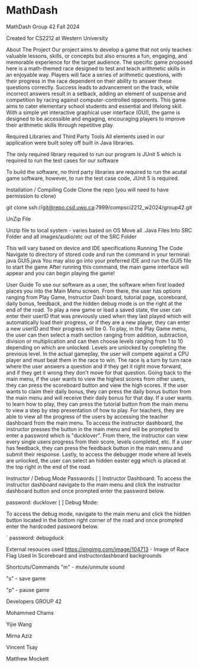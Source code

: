 # MathDash
MathDash
Group 42
Fall 2024

Created for CS2212 at Western University

About The Project
Our project aims to develop a game that not only teaches valuable lessons, skills, or concepts but also ensures a fun, engaging, and memorable experience for the target audience. The specific game proposed here is a math-themed race designed to test and teach arithmetic skills in an enjoyable way. Players will face a series of arithmetic questions, with their progress in the race dependent on their ability to answer these questions correctly. Success leads to advancement on the track, while incorrect answers result in a setback, adding an element of suspense and competition by racing against computer-controlled opponents. This game aims to cater elementary school students and essential and lifelong skill. With a simple yet interactive graphical user interface (GUI), the game is designed to be accessible and engaging, encouraging players to improve their arithmetic skills through repetitive play.

Required Libraries and Third Party Tools
All elements used in our application were built soley off built in Java libraries.

The only required library required to run our program is JUnit 5 which is required to run the test cases for our software

To build the software, no third party libraries are required to run the acutal game software, however, to run the test case code, JUnit 5 is required.

Installation / Compiling Code
Clone the repo (you will need to have permission to clone)

git clone ssh://git@repo.csd.uwo.ca:7999/compsci2212_w2024/group42.git

UnZip File

Unzip file to local system - varies based on OS 
Move all .Java Files Into SRC Folder and all images/audio/etc out of the SRC Folder

This will vary based on device and IDE specifications 
Running The Code
Navigate to directory of stored code and run the command in your terminal:
java GUI5.java
You may also go into your preferred IDE and run the GUI5 file to start the game
After running this command, the main game interface will appear and you can begin playing the game!

User Guide
To use our software as a user, the software when first loaded places you into the Main Menu screen. From there, the user has options ranging from Play Game, Instructor Dash board, tutorial page, scoreboard, daily bonus, feedback, and the hidden debug mode is on the right at the end of the road. To play a new game or load a saved state, the user can enter their userID that was previously used when they last played which will automatically load their progress, or if they are a new player, they can enter a new userID and their progress will be 0. To play, in the Play Game menu, the user can then select a math section ranging from addition, subtraction, division or multiplication and can then choose levels ranging from 1 to 10 depending on which are unlocked. Levels are unlocked by completing the previous level. In the actual gameplay, the user will compete against a CPU player and must beat them in the race to win. The race is a turn by turn race where the user answers a question and if they get it right move forward, and if they get it wrong they don't move for that question. Going back to the main menu, if the user wants to view the highest scores from other users, they can press the scoreboard button and view the high scores. If the user wants to claim their daily bonus, they can press the daily bonus button from the main menu and will receive their daily bonus for that day. If a user wants to learn how to play, they can press the tutorial button from the main menu to view a step by step presentation of how to play. For teachers, they are able to view all the progress of the users by accessing the teacher dashboard from the main menu. To access the instructor dashboard, the instructor presses the button in the main menu and will be prompted to enter a password which is "ducklover". From there, the instructor can view every single users progress from their score, levels completed, etc. If a user has feedback, they can press the feedback button in the main menu and submit their response. Lastly, to access the debugger mode where all levels are unlocked, the user can select an hidden easter egg which is placed at the top right in the end of the road.

Instructor / Debug Mode Passwords
[ ] Instructor Dashboard: To access the instructor dashboard navigate to the main menu and click the instructor dashboard button and once prompted enter the password below.

 password: ducklover
[ ] Debug Mode:

To access the debug mode, navigate to the main menu and click the hidden button located in the bottom right corner of the road and once prompted enter the hardcoded password below.

` password: debugduck

External resouces used
https://pngimg.com/image/104713 - Image of Race Flag Used In Scoreboard and instructordashboard backgrounds

Shortcuts/Commands
"m" - mute/unmute sound

"s" - save game

"p" - pause game

Developers
GROUP 42

Mohammed Chams

Yijie Wang

Mirna Aziz

Vincent Tsay

Matthew Mockett
